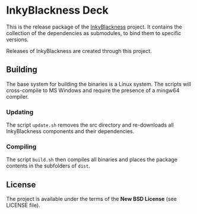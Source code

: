# InkyBlackness Deck

This is the release package of the [InkyBlackness](https://inkyblackness.github.io) project.
It contains the collection of the dependencies as submodules, to bind them to specific versions.

Releases of InkyBlackness are created through this project.

## Building
The base system for building the binaries is a Linux system. The scripts will cross-compile to MS Windows and require
the presence of a mingw64 compiler.

### Updating
The script ```update.sh``` removes the src directory and re-downloads all InkyBlackness components and their dependencies.

### Compiling
The script ```build.sh``` then compiles all binaries and places the package contents in the subfolders of ```dist```.


## License

The project is available under the terms of the **New BSD License** (see LICENSE file).
